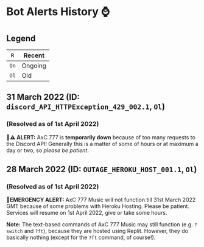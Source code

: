 # Bot Alerts History ⌚

## Legend
| `R`    |Recent  |
| ----   | ------- |
| `On`   | Ongoing |
| `Ol`    |  Old      |

## 31 March 2022 (ID: `discord_API_HTTPException_429_002.1`, `Ol`)
### (Resolved as of 1st April 2022)
**🛑⚠️ ALERT:** AxC 777 is **temporarily down** because of too many requests to the Discord API! Generally this is a matter of some of hours or at maximum a day or two, so _please be patient_.


## 28 March 2022 (ID: `OUTAGE_HEROKU_HOST_001.1`, `Ol`) 
### (Resolved as of 1st April 2022)
🚨**EMERGENCY ALERT:** AxC 777 Music will not function till 31st March 2022 GMT because of some problems with Heroku Hosting. Please be patient. Services will resume on 1st April 2022, give or take some hours.

**Note:** The text-based commands of AxC 777 Music may still function (e.g. `?switch` and `?ft`), because they are hosted using Replit. However, they do basically nothing (except for the `?ft` command, of course!).
